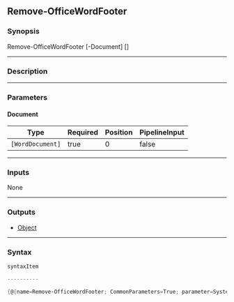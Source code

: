 Remove-OfficeWordFooter
-----------------------




### Synopsis

Remove-OfficeWordFooter [-Document] <WordDocument> [<CommonParameters>]




---


### Description


---


### Parameters
#### **Document**




|Type            |Required|Position|PipelineInput|
|----------------|--------|--------|-------------|
|`[WordDocument]`|true    |0       |false        |





---


### Inputs
None




---


### Outputs
* [Object](https://learn.microsoft.com/en-us/dotnet/api/System.Object)






---


### Syntax
```PowerShell
syntaxItem
```
```PowerShell
----------
```
```PowerShell
{@{name=Remove-OfficeWordFooter; CommonParameters=True; parameter=System.Object[]}}
```
